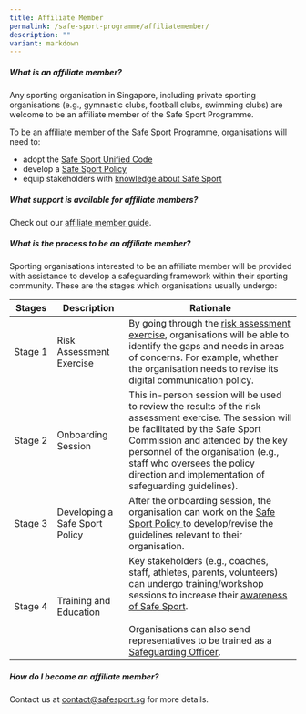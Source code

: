 ```yaml
---
title: Affiliate Member
permalink: /safe-sport-programme/affiliatemember/
description: ""
variant: markdown
---
```

##### **What is an affiliate member?**

Any sporting organisation in Singapore, including private sporting organisations (e.g., gymnastic clubs, football clubs, swimming clubs) are welcome to be an affiliate member of the Safe Sport Programme. 

To be an affiliate member of the Safe Sport Programme, organisations will need to:
* adopt the [Safe Sport Unified Code](https://www.safesport.sg/files/Safe%20Sport%20Unified%20Code%20v4.pdf)
* develop a [Safe Sport Policy](https://www.safesport.sg/policy-and-research/resources/) 
* equip stakeholders with [knowledge about Safe Sport](https://www.safesport.sg/training-and-education/awareness-module/)

##### **What support is available for affiliate members?**
Check out our [affiliate member guide](/files/SAFE_SPORT_PROGRAMME_FOR_AFFILIATE_MEMBERS_2024_compressed.pdf).

##### **What is the process to be an affiliate member?**

Sporting organisations interested to be an affiliate member will be provided with assistance to develop a safeguarding framework within their sporting community. These are the stages which organisations usually undergo: 

<table>
	<thead>
		<tr><th style="width:15%"> Stages </th>
		<th style="width:25%"> Description </th>
		<th> Rationale </th>
	</tr></thead>
	<tbody>
		<tr>
			<td> Stage 1 </td>
			<td> 
				Risk Assessment Exercise</td>
			<td> By going through the <a href="https://www.safesport.sg/policy-and-research/risk/">risk assessment exercise</a>, organisations will be able to identify the gaps and needs in areas of concerns. For example, whether the organisation needs to revise its digital communication policy.</td>
		</tr>
		<tr>
			<td> Stage 2 </td>
			<td> Onboarding Session </td>
			<td> This in-person session will be used to review the results of the risk assessment exercise. The session will be facilitated by the Safe Sport Commission and attended by the key personnel of the organisation (e.g., staff who oversees the policy direction and implementation of safeguarding guidelines).</td>
			</tr>
		<tr>
			<td> Stage 3 </td>
			<td> Developing a Safe Sport Policy </td>
			<td> After the onboarding session, the organisation can work on the <a href="https://www.safesport.sg/policy-and-research/resources/">Safe Sport Policy </a>to develop/revise the guidelines relevant to their organisation.</td>
			</tr>
		<tr>
			<td> Stage 4 </td>
			<td> Training and Education </td>
			<td> Key stakeholders (e.g., coaches, staff, athletes, parents, volunteers) can undergo training/workshop sessions to increase their <a href="https://www.safesport.sg/training-and-education/awareness-module/">awareness of Safe Sport</a>.<br><br>Organisations can also send representatives to be trained as a <a href="https://www.safesport.sg/training-and-education/so-training/">Safeguarding Officer</a>.<br></td>
			</tr>
	</tbody></table>


##### **How do I become an affiliate member?**

Contact us at&nbsp;[contact@safesport.sg](mailto:contact@safesport.sg)&nbsp;for more details.